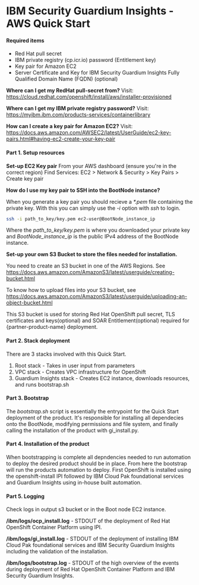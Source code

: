 
# IBM Security Guardium Insights - AWS Quick Start

#### Required items

- Red Hat pull secret
- IBM private registry (cp.icr.io) password (Entitlement key)
- Key pair for Amazon EC2
- Server Certificate and Key for IBM Security Guardium Insights Fully Qualified Domain Name (FQDN) (optional)

**Where can I get my RedHat pull-secret from?**
Visit: https://cloud.redhat.com/openshift/install/aws/installer-provisioned

**Where can I get my IBM private registry password?**
Visit: https://myibm.ibm.com/products-services/containerlibrary

**How can I create a key pair for Amazon EC2?**
Visit: https://docs.aws.amazon.com/AWSEC2/latest/UserGuide/ec2-key-pairs.html#having-ec2-create-your-key-pair

#### Part 1. Setup resources

**Set-up EC2 Key pair**
From your AWS dashboard (ensure you're in the correct region)
Find Services: EC2 > Network & Security > Key Pairs > Create key pair

**How do I use my key pair to SSH into the BootNode instance?**

When you generate a key pair you should recieve a *\*.pem* file containing the private key. With this you can simply use the *-i* option with *ssh* to login.

```bash
ssh -i path_to_key/key.pem ec2-user@BootNode_instance_ip
```

Where the *path_to_key/key.pem* is where you downloaded your private key and *BootNode_instance_ip* is the public IPv4 address of the BootNode instance.

**Set-up your own S3 Bucket to store the files needed for installation.**

You need to create an S3 bucket in one of the AWS Regions. See https://docs.aws.amazon.com/AmazonS3/latest/userguide/creating-bucket.html

To know how to upload files into your S3 bucket, see https://docs.aws.amazon.com/AmazonS3/latest/userguide/uploading-an-object-bucket.html

This S3 bucket is used for storing Red Hat OpenShift pull secret, TLS certificates and keys(optional) and SOAR Entitlement(optional) required for {partner-product-name} deployment.

#### Part 2. Stack deployment

There are 3 stacks involved with this Quick Start.

1. Root stack - Takes in user input from parameters
2. VPC stack - Creates VPC infrastructure for OpenShift
3. Guardium Insights stack - Creates EC2 instance, downloads resources, and runs bootstrap.sh 

#### Part 3. Bootstrap

The *bootstrap.sh* script is essentially the entrypoint for the Quick Start deployment of the product. It's responsible for installing all dependecies onto the BootNode, modifying permissions and file system, and finally calling the installation of the product with gi_install.py.

#### Part 4. Installation of the product

When bootstrapping is complete all depndencies needed to run automation to deploy the desired product should be in place. From here the bootstrap will run the products automation to deploy. First OpenShift is installed using the openshift-install IPI followed by IBM Cloud Pak foundational services and Guardium Insights using in-house built automation.

#### Part 5. Logging

Check logs in output s3 bucket or in the Boot node EC2 instance.

**/ibm/logs/ocp_install.log** - STDOUT of the deployment of Red Hat OpenShift Container Platform using IPI.

**/ibm/logs/gi_install.log** - STDOUT of the deployment of installing IBM Cloud Pak foundational services and IBM Security Guardium Insights including the validation of the installation.

**/ibm/logs/bootstrap.log** - STDOUT of the high overview of the events during deployment of Red Hat OpenShift Container Platform and IBM Security Guardium Insights. 
